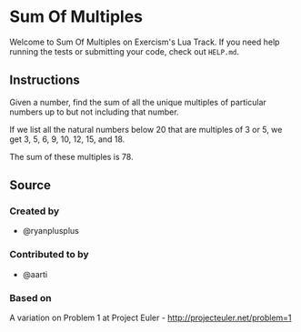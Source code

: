 # Sum Of Multiples

Welcome to Sum Of Multiples on Exercism's Lua Track.
If you need help running the tests or submitting your code, check out `HELP.md`.

## Instructions

Given a number, find the sum of all the unique multiples of particular numbers up to
but not including that number.

If we list all the natural numbers below 20 that are multiples of 3 or 5,
we get 3, 5, 6, 9, 10, 12, 15, and 18.

The sum of these multiples is 78.

## Source

### Created by

- @ryanplusplus

### Contributed to by

- @aarti

### Based on

A variation on Problem 1 at Project Euler - http://projecteuler.net/problem=1